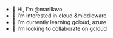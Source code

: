 - 👋 Hi, I’m @marillavo
- 👀 I’m interested in cloud &middleware
- 🌱 I’m currently learning gcloud, azure
- 💞️ I’m looking to collaborate on gcloud


<!---
marillavo/marillavo is a ✨ special ✨ repository because its `README.md` (this file) appears on your GitHub profile.
You can click the Preview link to take a look at your changes.
--->
